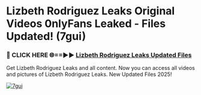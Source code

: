 # Lizbeth Rodriguez Leaks Original Videos 0nlyFans Leaked - Files Updated! (7gui)

<h3>🔴 CLICK HERE 🌐==►► <a href="https://tinyurl.com/x26r9saj" rel="nofollow">Lizbeth Rodriguez Leaks Updated Files</a></h3>

Get Lizbeth Rodriguez Leaks and all content. Now you can access all videos and pictures of Lizbeth Rodriguez Leaks. New Updated Files 2025!

[![7gui](https://i.imgur.com/LkgZPqh.gif)](https://tinyurl.com/x26r9saj)
